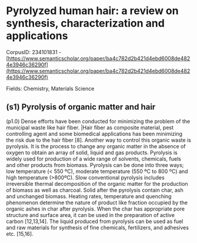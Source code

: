 # Pyrolyzed human hair: a review on synthesis, characterization and applications

CorpusID: 234101831 - [https://www.semanticscholar.org/paper/ba4c782d2b421d4ebd6008de4824e3946c36290f](https://www.semanticscholar.org/paper/ba4c782d2b421d4ebd6008de4824e3946c36290f)

Fields: Chemistry, Materials Science

## (s1) Pyrolysis of organic matter and hair
(p1.0) Dense efforts have been conducted for minimizing the problem of the municipal waste like hair fiber. |Hair fiber as composite material, pest controlling agent and some biomedical applications has been minimizing the risk due to the hair fiber [8]. Another way to control this organic waste is pyrolysis. It is the process to change any organic matter in the absence of oxygen to obtain an array of solid, liquid and gas products. Pyrolysis is widely used for production of a wide range of solvents, chemicals, fuels and other products from biomass. Pyrolysis can be done into three ways; low temperature (< 550 ºC), moderate temperature (550 ºC to 800 ºC) and high temperature (>800ºC). Slow conventional pyrolysis includes irreversible thermal decomposition of the organic matter for the production of biomass as well as charcoal. Solid after the pyrolysis contain char, ash and unchanged biomass. Heating rates, temperature and quenching phenomenon determine the nature of product like fraction occupied by the organic ashes in char after pyrolysis. When the char has appropriate pore structure and surface area, it can be used in the preparation of active carbon [12,13,14]. The liquid produced from pyrolysis can be used as fuel and raw materials for synthesis of fine chemicals, fertilizers, and adhesives etc. [15,16].
